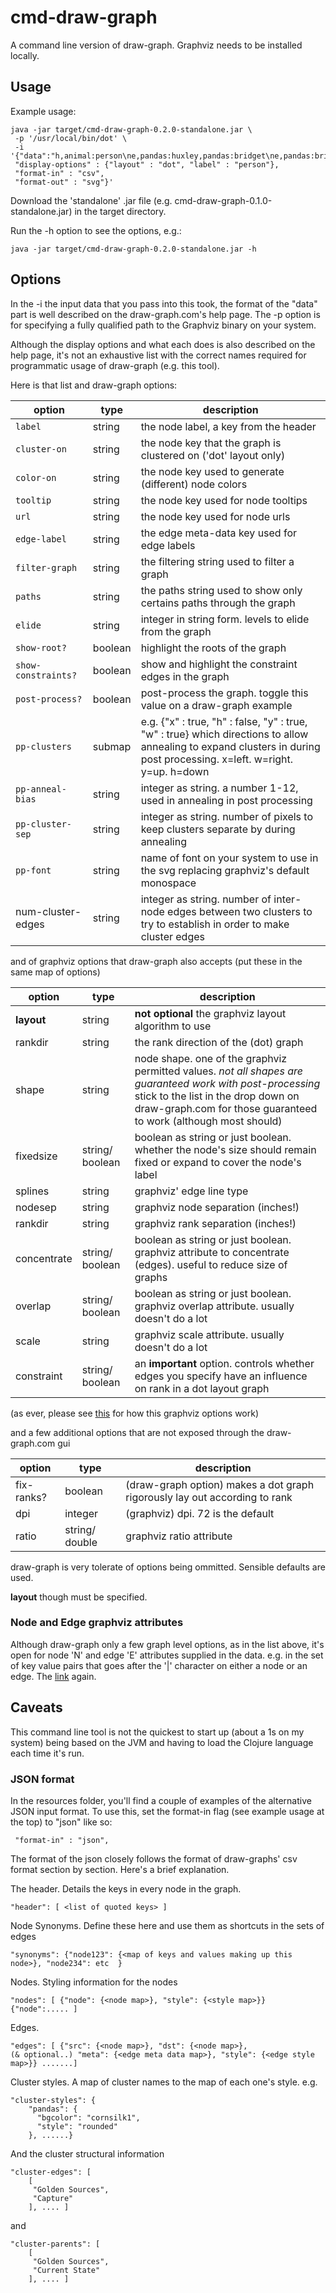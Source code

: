 # cmd-draw-graph

A command line version of draw-graph. Graphviz needs to be installed locally.

## Usage

Example usage:

    java -jar target/cmd-draw-graph-0.2.0-standalone.jar \
     -p '/usr/local/bin/dot' \
     -i     '{"data":"h,animal:person\ne,pandas:huxley,pandas:bridget\ne,pandas:bridget,pandas:max",
     "display-options" : {"layout" : "dot", "label" : "person"},
     "format-in" : "csv",
     "format-out" : "svg"}'

Download the 'standalone' .jar file (e.g. cmd-draw-graph-0.1.0-standalone.jar) in the target directory.

Run the -h option to see the options, e.g.:

    java -jar target/cmd-draw-graph-0.2.0-standalone.jar -h


## Options

In the -i the input data that you pass into this took, the format of the "data" part is well described on the draw-graph.com's help page.
The -p option is for specifying a fully qualified path to the Graphviz binary on your system.

Although the display options and what each does is also described on the help page, it's not an exhaustive list with the correct names required for programmatic usage of draw-graph (e.g. this tool).


Here is that list and draw-graph options:

| option | type | description |
|--------|------|-------------|
| `label` | string | the node label, a key from the header |
| `cluster-on`| string | the node key that the graph is clustered on ('dot' layout only) |
| `color-on` | string | the node key used to generate (different) node colors |
| `tooltip` | string | the node key used for node tooltips |
| `url` | string | the node key used for node urls |
| `edge-label` | string | the edge meta-data key used for edge labels |
| `filter-graph` | string | the filtering string used to filter a graph |
| `paths` | string | the paths string used to show only certains paths through the graph |
| `elide` | string | integer in string form. levels to elide from the graph |
| `show-root?` | boolean | highlight the roots of the graph |
| `show-constraints?` | boolean | show and highlight the constraint edges in the graph |
| `post-process?` | boolean | post-process the graph. toggle this value on a draw-graph example |
| `pp-clusters` | submap | e.g. {"x" : true, "h" : false, "y" : true, "w" : true} which directions to allow annealing to expand clusters in during post processing. x=left. w=right. y=up. h=down |
| `pp-anneal-bias` | string | integer as string. a number 1-12, used in annealing in post processing |
| `pp-cluster-sep` | string | integer as string. number of pixels to keep clusters separate by during annealing |
| `pp-font` | string | name of font on your system to use in the svg replacing graphviz's default monospace |
| num-cluster-edges | string | integer as string. number of inter-node edges between two clusters to try to establish in order to make cluster edges |

and of graphviz options that draw-graph also accepts (put these in the same map of options)

| option | type | description |
|--------|------|-------------|
| **layout** | string | **not optional** the graphviz layout algorithm to use |
| rankdir| string | the rank direction of the (dot) graph |
| shape | string | node shape. one of the graphviz permitted values. *not all shapes are guaranteed work with post-processing* stick to the list in the drop down on draw-graph.com for those guaranteed to work (although most should) |
| fixedsize | string/ boolean | boolean as string or just boolean. whether the node's size should remain fixed or expand to cover the node's label |
| splines | string | graphviz' edge line type |
| nodesep | string | graphviz node separation (inches!) |
| rankdir | string | graphviz rank separation (inches!) |
| concentrate | string/ boolean | boolean as string or just boolean. graphviz attribute to concentrate (edges). useful to reduce size of graphs |
| overlap | string/ boolean | boolean as string or just boolean. graphviz overlap attribute. usually doesn't do a lot |
| scale | string | graphviz scale attribute. usually doesn't do a lot |
| constraint | string/ boolean | an **important** option. controls whether edges you specify have an influence on rank in a dot layout graph |

(as ever, please see [this](https://www.graphviz.org/doc/info/attrs.html) for how this graphviz options work)

and a few additional options that are not exposed through the draw-graph.com gui

| option | type | description |
|--------|------|-------------|
| fix-ranks? | boolean | (draw-graph option) makes a dot graph rigorously lay out according to rank |
| dpi | integer | (graphviz) dpi. 72 is the default |
| ratio | string/ double | graphviz ratio attribute |


draw-graph is very tolerate of options being ommitted. Sensible defaults are used.

**layout** though must be specified.


### Node and Edge graphviz attributes

Although draw-graph only a few graph level options, as in the list above, it's open for node 'N' and edge 'E' attributes supplied in the data. e.g. in the set of key value pairs that goes after the '|' character on either a node or an edge. The [link](https://www.graphviz.org/doc/info/attrs.html) again.

## Caveats

This command line tool is not the quickest to start up (about a 1s on my system) being based on the JVM and having to load the Clojure language each time it's run.


### JSON format

In the resources folder, you'll find a couple of examples of the alternative JSON input format.
To use this, set the format-in flag (see example usage at the top) to "json" like so:

     "format-in" : "json",
     
The format of the json closely follows the format of draw-graphs' csv format section by section. Here's a brief explanation.

The header. Details the keys in every node in the graph.
    
    "header": [ <list of quoted keys> ]
    
Node Synonyms. Define these here and use them as shortcuts in the sets of edges

    "synonyms": {"node123": {<map of keys and values making up this node>}, "node234": etc  }
    
Nodes. Styling information for the nodes
    
    "nodes": [ {"node": {<node map>}, "style": {<style map>}} {"node":..... ]
    
Edges.

    "edges": [ {"src": {<node map>}, "dst": {<node map>},
    (& optional..) "meta": {<edge meta data map>}, "style": {<edge style map>}} .......]
    
Cluster styles. A map of cluster names to the map of each one's style. e.g.

    "cluster-styles": {
        "pandas": {
          "bgcolor": "cornsilk1",
          "style": "rounded"
        }, ......}
        
And the cluster structural information

    "cluster-edges": [
        [
         "Golden Sources",
         "Capture"
        ], .... ]
        
 and
 
    "cluster-parents": [
        [
         "Golden Sources",
         "Current State"
        ], .... ]
